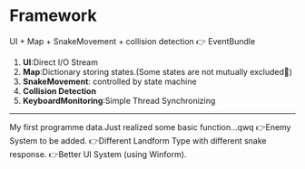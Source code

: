 # Framework
UI + Map + SnakeMovement + collision detection 👉 EventBundle

1. **UI**:Direct I/O Stream
2. **Map**:Dictionary storing states.(Some states are not mutually excluded🤨)
3. **SnakeMovement**: controlled by state machine
4. **Collision Detection**
5. **KeyboardMonitoring**:Simple Thread Synchronizing
---
My first programme data.Just realized some basic function...qwq
👉Enemy System to be added.
👉Different Landform Type with different snake response.
👉Better UI System (using Winform).
